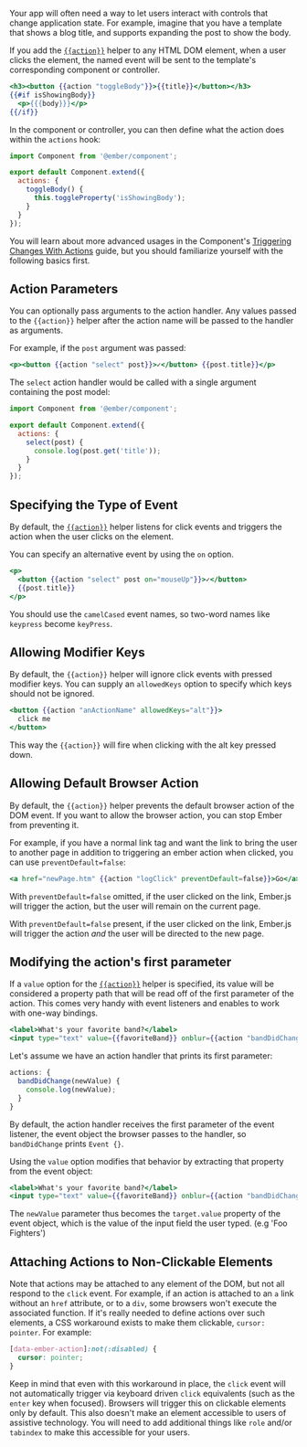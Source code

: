 Your app will often need a way to let users interact with controls that
change application state. For example, imagine that you have a template
that shows a blog title, and supports expanding the post to show the body.

If you add the
[`{{action}}`](https://api.emberjs.com/ember/3.4/classes/Ember.Templates.helpers/methods/action?anchor=action)
helper to any HTML DOM element, when a user clicks the element, the named event
will be sent to the template's corresponding component or controller.

```handlebars {data-filename=app/templates/components/single-post.hbs}
<h3><button {{action "toggleBody"}}>{{title}}</button></h3>
{{#if isShowingBody}}
  <p>{{{body}}}</p>
{{/if}}
```

In the component or controller, you can then define what the action does within
the `actions` hook:

```javascript {data-filename=app/components/single-post.js}
import Component from '@ember/component';

export default Component.extend({
  actions: {
    toggleBody() {
      this.toggleProperty('isShowingBody');
    }
  }
});
```

You will learn about more advanced usages in the Component's [Triggering Changes With Actions](../../components/triggering-changes-with-actions/) guide,
but you should familiarize yourself with the following basics first.

## Action Parameters

You can optionally pass arguments to the action handler. Any values
passed to the `{{action}}` helper after the action name will be passed to
the handler as arguments.

For example, if the `post` argument was passed:

```handlebars
<p><button {{action "select" post}}>✓</button> {{post.title}}</p>
```

The `select` action handler would be called with a single argument
containing the post model:

```javascript {data-filename=app/components/single-post.js}
import Component from '@ember/component';

export default Component.extend({
  actions: {
    select(post) {
      console.log(post.get('title'));
    }
  }
});
```

## Specifying the Type of Event

By default, the
[`{{action}}`](https://api.emberjs.com/ember/3.4/classes/Ember.Templates.helpers/methods/action?anchor=action)
helper listens for click events and triggers the action when the user clicks
on the element.

You can specify an alternative event by using the `on` option.

```handlebars
<p>
  <button {{action "select" post on="mouseUp"}}>✓</button>
  {{post.title}}
</p>
```

You should use the <code>camelCased</code> event names, so two-word names like `keypress`
become `keyPress`.

## Allowing Modifier Keys

By default, the `{{action}}` helper will ignore click events with
pressed modifier keys. You can supply an `allowedKeys` option
to specify which keys should not be ignored.

```handlebars
<button {{action "anActionName" allowedKeys="alt"}}>
  click me
</button>
```

This way the `{{action}}` will fire when clicking with the alt key
pressed down.

## Allowing Default Browser Action

By default, the `{{action}}` helper prevents the default browser action of the
DOM event. If you want to allow the browser action, you can stop Ember from
preventing it.

For example, if you have a normal link tag and want the link to bring the user
to another page in addition to triggering an ember action when clicked, you can
use `preventDefault=false`:

```handlebars
<a href="newPage.htm" {{action "logClick" preventDefault=false}}>Go</a>
```

With `preventDefault=false` omitted, if the user clicked on the link, Ember.js
will trigger the action, but the user will remain on the current page.

With `preventDefault=false` present, if the user clicked on the link, Ember.js
will trigger the action *and* the user will be directed to the new page.

## Modifying the action's first parameter

If a `value` option for the
[`{{action}}`](https://api.emberjs.com/ember/3.4/classes/Ember.Templates.helpers/methods/action?anchor=action)
helper is specified, its value will be considered a property path that will
be read off of the first parameter of the action. This comes very handy with
event listeners and enables to work with one-way bindings.

```handlebars
<label>What's your favorite band?</label>
<input type="text" value={{favoriteBand}} onblur={{action "bandDidChange"}} />
```

Let's assume we have an action handler that prints its first parameter:

```javascript
actions: {
  bandDidChange(newValue) {
    console.log(newValue);
  }
}
```

By default, the action handler receives the first parameter of the event
listener, the event object the browser passes to the handler, so
`bandDidChange` prints `Event {}`.

Using the `value` option modifies that behavior by extracting that property from
the event object:

```handlebars
<label>What's your favorite band?</label>
<input type="text" value={{favoriteBand}} onblur={{action "bandDidChange" value="target.value"}} />
```

The `newValue` parameter thus becomes the `target.value` property of the event
object, which is the value of the input field the user typed. (e.g 'Foo Fighters')

## Attaching Actions to Non-Clickable Elements

Note that actions may be attached to any element of the DOM, but not all
respond to the `click` event. For example, if an action is attached to an `a`
link without an `href` attribute, or to a `div`, some browsers won't execute
the associated function. If it's really needed to define actions over such
elements, a CSS workaround exists to make them clickable, `cursor: pointer`.
For example:

```css
[data-ember-action]:not(:disabled) {
  cursor: pointer;
}
```

Keep in mind that even with this workaround in place, the `click` event will
not automatically trigger via keyboard driven `click` equivalents (such as
the `enter` key when focused). Browsers will trigger this on clickable
elements only by default. This also doesn't make an element accessible to
users of assistive technology. You will need to add additional things like
`role` and/or `tabindex` to make this accessible for your users.
